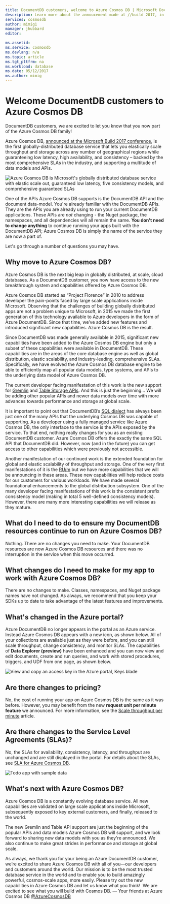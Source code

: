 ```yaml
---
title: DocumentDB customers, welcome to Azure Cosmos DB | Microsoft Docs
description: Learn more about the annoucement made at //build 2017, in which DocumentDB customers are now Azure Cosmos DB customers. 
services: cosmosdb
author: mimig1
manager: jhubbard
editor: 

ms.assetid:
ms.service: cosmosdb
ms.devlang: n/a
ms.topic: article
ms.tgt_pltfrm: na
ms.workload: database
ms.date: 05/12/2017
ms.author: mimig
---
```


# Welcome DocumentDB customers to Azure Cosmos DB

DocumentDB customers, we are excited to let you know that you now part of the Azure Cosmos DB family! 

Azure Cosmos DB, [announced at the Microsoft Build 2017 conference](https://azure.microsoft.com/blog/azure-cosmos-db-microsofts-globally-distributed-multi-model-database-service/), is the first globally-distributed database service that lets you elastically scale throughput and storage across any number of geographical regions while guaranteeing low latency, high availability, and consistency – backed by the most comprehensive SLAs in the industry, and supporting a multitude of data models and APIs. 

![Azure Cosmos DB is Microsoft's globally distributed database service with elastic scale out, guaranteed low latency, five consistency models, and comprehensive guaranteed SLAs](./media/introduction/azure-cosmos-db.png)

One of the APIs Azure Cosmos DB supports is the DocumentDB API and the document data-model. You're already familiar with the DocumentDB APIs. They are the APIs you are already using to run your current DocumentDB applications. These APIs are _not_ changing - the Nuget package, the namespaces, and all dependencies will all remain the same. **You don't need to change anything** to continue running your apps built with the DocumentDB API; Azure Cosmos DB is simply the name of the service they are now a part of. 

Let's go through a number of questions you may have. 

## Why move to Azure Cosmos DB? 

Azure Cosmos DB is the next big leap in globally distributed, at scale, cloud databases. As a DocumentDB customer, you now have access to the new breakthrough system and capabilities offered by Azure Cosmos DB.

Azure Cosmos DB started as “Project Florence” in 2010 to address developer the pain-points faced by large scale applications inside Microsoft. Observing that the challenges of building globally distributed apps are not a problem unique to Microsoft, in 2015 we made the first generation of this technology available to Azure developers in the form of Azure DocumentDB. Since that time, we’ve added new features and introduced significant new capabilities.  Azure Cosmos DB is the result.  

Since DocumentDB was made generally available in 2015, significant new capabilities have been added to the Azure Cosmos DB engine but only a subset of these capabilities were available in DocumentDB. These capabilities are in the areas of the core database engine as well as global distribution, elastic scalability, and industry-leading, comprehensive SLAs. Specifically, we have evolved the Azure Cosmos DB database engine to be able to efficiently map all popular data models, type systems, and APIs to the underlying data model of Azure Cosmos DB. 

The current developer facing manifestation of this work is the new support for [Gremlin](graph-introduction.md) and [Table Storage APIs](table-introduction.md). And this is just the beginning… We will be adding other popular APIs and newer data models over time with more advances towards performance and storage at global scale. 

It is important to point out that DocumentDB’s [SQL dialect](../documentdb/documentdb-sql-query.md) has always been just one of the many APIs that the underlying Cosmos DB was capable of supporting. As a developer using a fully managed service like Azure Cosmos DB, the only interface to the service is the APIs exposed by the service. To that end, nothing really changes for you as an existing DocumentDB customer. Azure Cosmos DB offers the exactly the same SQL API that DocumentDB did. However, now (and in the future) you can get access to other capabilities which were previously not accessible. 

Another manifestation of our continued work is the extended foundation for global and elastic scalability of throughput and storage. One of the very first manifestations of it is the [RU/m](request-units-per-minute.md) but we have more capabilities that we will be announcing in these areas. These new capabilities will help reduce costs for our customers for various workloads. We have made several foundational enhancements to the global distribution subsystem. One of the many developer facing manifestations of this work is the consistent prefix consistency model (making in total 5 well-defined consistency models). However, there are many more interesting capabilities we will release as they mature. 

## What do I need to do to ensure my DocumentDB resources continue to run on Azure Cosmos DB?

Nothing. There are no changes you need to make. Your DocumentDB resources are now Azure Cosmos DB resources and there was no interruption in the service when this move occurred.

## What changes do I need to make for my app to work with Azure Cosmos DB?

There are no changes to make. Classes, namespaces, and Nuget package names have not changed. As always, we recommend that you keep your SDKs up to date to take advantage of the latest features and improvements. 

## What's changed in the Azure portal?

Azure DocumentDB no longer appears in the portal as an Azure service. Instead Azure Cosmos DB appears with a new icon, as shown below. All of your collections are available just as they were before, and you can still scale throughput, change consistency, and monitor SLAs. The capabilities of **Data Explorer (preview)** have been enhanced and you can now view and edit documents, create and run queries, and work with stored procedures, triggers, and UDF from one page, as shown below. 

![View and copy an access key in the Azure portal, Keys blade](./media/welcome-documentdb-customers/cosmos-db-data-explorer.png)

## Are there changes to pricing?

No, the cost of running your app on Azure Cosmos DB is the same as it was before. However, you may benefit from the new **request unit per minute feature** we announced. For more information, see the [Scale throughput per minute](request-units-per-minute.md) article.

## Are there changes to the Service Level Agreements (SLAs)?

No, the SLAs for availability, consistency, latency, and throughput are unchanged and are still displayed in the portal. For details about the SLAs, see [SLA for Azure Cosmos DB](https://azure.microsoft.com/en-us/support/legal/sla/cosmos-db/).
   
![Todo app with sample data](../../includes/media/cosmosdb-tutorial-review-slas/azure-cosmosdb-portal-metrics-slas.png)

## What's next with Azure Cosmos DB?

Azure Cosmos DB is a constantly evolving database service. All new capabilities are validated on large scale applications inside Microsoft, subsequently exposed to key external customers, and finally, released to the world. 

The new Gremlin and Table API support are just the beginning of the popular APIs and data models Azure Cosmos DB will support, and we look forward to sharing new data models with you as they're announced. We also continue to make great strides in performance and storage at global scale. 

As always, we thank you for your being an Azure DocumentDB customer, we’re excited to share Azure Cosmos DB with all of you—our developers and customers around the world. Our mission is to be the most trusted database service in the world and to enable you to build amazingly powerful, cosmos-scale apps, more easily. Please try out the new capabilities in Azure Cosmos DB and let us know what you think!  We are excited to see what you will build with Cosmos DB.
— Your friends at Azure Cosmos DB [@AzureCosmosDB](https://twitter.com/AzureCosmosDB)
